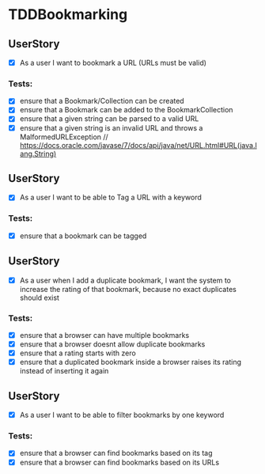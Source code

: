 # TDDBookmarking

## UserStory
- [x] As a user I want to bookmark a URL (URLs must be valid)
### Tests:
- [x] ensure that a Bookmark/Collection can be created
- [x] ensure that a Bookmark can be added to the BookmarkCollection
- [x] ensure that a given string can be parsed to a valid URL
- [x] ensure that a given string is an invalid URL and throws a MalformedURLException 
// https://docs.oracle.com/javase/7/docs/api/java/net/URL.html#URL(java.lang.String)

## UserStory
- [x] As a user I want to be able to Tag a URL with a keyword
### Tests:
- [x] ensure that a bookmark can be tagged

## UserStory
- [x] As a user when I add a duplicate bookmark, I want the system to increase the rating of that bookmark, because no exact duplicates should exist
### Tests:
- [x] ensure that a browser can have multiple bookmarks
- [x] ensure that a browser doesnt allow duplicate bookmarks
- [x] ensure that a rating starts with zero
- [x] ensure that a duplicated bookmark inside a browser raises its rating instead of inserting it again

## UserStory
- [x] As a user I want to be able to filter bookmarks by one keyword
### Tests:
- [x] ensure that a browser can find bookmarks based on its tag
- [x] ensure that a browser can find bookmarks based on its URLs
